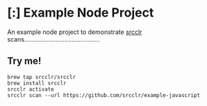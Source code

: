 # [:] Example Node Project

An example node project to demonstrate [srcclr](https://www.srcclr.com) scans...........................................

## Try me!

```
brew tap srcclr/srcclr
brew install srcclr
srcclr activate
srcclr scan --url https://github.com/srcclr/example-javascript
```
